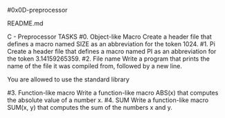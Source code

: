 #0x0D-preprocessor

README.md

C - Preprocessor
TASKS
#0. Object-like Macro
Create a header file that defines a macro named SIZE as an abbreviation for the token 1024.
#1. Pi
Create a header file that defines a macro named PI as an abbreviation for the token 3.14159265359.
#2. File name
Write a program that prints the name of the file it was compiled from, followed by a new line.

You are allowed to use the standard library

#3. Function-like macro
Write a function-like macro ABS(x) that computes the absolute value of a number x.
#4. SUM
Write a function-like macro SUM(x, y) that computes the sum of the numbers x and y.

